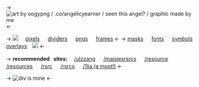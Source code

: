   -> ![art by oogypng / .co/angelicyearner / seen this angel? / graphic made by me](https://file.garden/Zzgv69nzzkEeNTVf/binamain.png) <-


-> ![](https://files.catbox.moe/uhokfa.gif) ⠀ [pixels](/aypixel) 　 [dividers](https://www.pinterest.com/angelicyearner/resources/borders/) 　 [pngs](https://www.pinterest.com/angelicyearner/resources/pngs/) 　 [frames](https://www.pinterest.com/angelicyearner/resources/frames/) <-
-> [masks](https://www.pinterest.com/angelicyearner/resources/masks/) 　 [fonts](https://www.pinterest.com/angelicyearner/resources/fonts/) 　 [symbols](/aysymbols) 　 [overlays](https://www.pinterest.com/angelicyearner/resources/overlays-textures/)　![](https://i.postimg.cc/d0WNJrkT/IMG_2665.gif) <-

-> **recommended⠀sites:**  ⠀ [/ulzzang](/ulzzang) 　 [/maisiesrsrcs](/maisiesrsrcs) 　 [/resource](/resource)  　 [/resources](/resources) 　 [/rsrc](/rsrc) 　 [/rsrcs](/rsrcs) 　 [/1lia (a moot!)](/1lia) <-

-> ![div is mine](https://file.garden/Zzgv69nzzkEeNTVf/binabottom.png) <-

<!--
**K-ANT0/K-ANT0** is a ✨ _special_ ✨ repository because its `README.md` (this file) appears on your GitHub profile.

Here are some ideas to get you started:

- 🔭 I’m currently working on ...
- 🌱 I’m currently learning ...
- 👯 I’m looking to collaborate on ...
- 🤔 I’m looking for help with ...
- 💬 Ask me about ...
- 📫 How to reach me: ...
- 😄 Pronouns: ...
- ⚡ Fun fact: ...
-->

